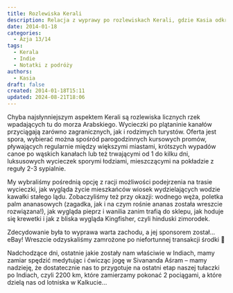 ```yaml
---
title: Rozlewiska Kerali
description: Relacja z wyprawy po rozlewiskach Kerali, gdzie Kasia odkrywa życie mieszkańców wiosek, medytuje i ćwiczy jogę w Sivananda Aśram. Opis atrakcji turystycznych, lokalnej flory i fauny oraz planów na dalszą podróż.
date: 2014-01-18
categories:
  - Azja 13/14
tags:
  - Kerala
  - Indie
  - Notatki z podróży
authors:
  - Kasia
draft: false
created: 2014-01-18T15:11
updated: 2024-08-21T18:06
---
```

Chyba najsłynniejszym aspektem Kerali są rozlewiska licznych rzek wpadających tu do morza Arabskiego. Wycieczki po plątaninie kanałów przyciągają zarówno zagranicznych, jak i rodzimych turystów. Oferta jest spora, wybierać można spośród parogodzinnych kursowych promów, pływających regularnie między większymi miastami, krótszych wypadów canoe po wąskich kanałach lub też trwającymi od 1 do kilku dni, luksusowych wycieczek sporymi łodziami, mieszczącymi na pokładzie z reguły 2-3 sypialnie.

My wybraliśmy pośrednią opcję z racji możliwości podejrzenia na trasie wycieczki, jak wygląda życie mieszkańców wiosek wydzielających wodzie kawałki stałego lądu. Zobaczyliśmy też przy okazji: wodnego węża, poletka palm ananasowych (zagadka, jak i na czym rośnie ananas została wreszcie rozwiązana!), jak wygląda pieprz i wanilia zanim trafią do sklepu, jak hoduje się krewetki i jak z bliska wygląda Kingfisher, czyli hinduski zimorodek.

Zdecydowanie była to wyprawa warta zachodu, a jej sponsorem został…eBay! Wreszcie odzyskaliśmy zamrożone po niefortunnej transakcji środki 🙂

Nadchodzące dni, ostatnie jakie zostały nam właściwie w Indiach, mamy zamiar spędzić medytując i ćwicząc jogę w Sivananda Aśram – mamy nadzieję, że dostatecznie nas to przygotuje na ostatni etap naszej tułaczki po Indiach, czyli 2200 km, które zamierzamy pokonać 2 pociągami, a które dzielą nas od lotniska w Kalkucie…